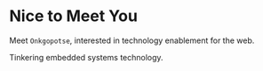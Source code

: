 # Nice to Meet You

Meet `Onkgopotse`, interested in technology enablement for the web.

Tinkering embedded systems technology.

<!---
ofltech/ofltech is a ✨ special ✨ repository because its `README.md` (this file) appears on your GitHub profile.
You can click the Preview link to take a look at your changes.
--->
